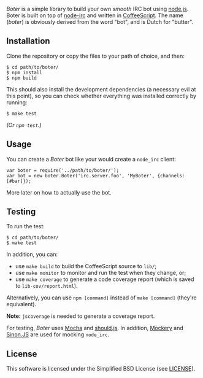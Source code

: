 _Boter_ is a simple library to build your own _smooth_ IRC bot using [node.js](http://nodejs.org). Boter is built on top of [node-irc](https://github.com/martynsmith/node-irc) and written in [CoffeeScript](http://coffeescript.org/). The name (_boter_) is obviously derived from the word "bot", and is Dutch for "butter".

Installation
------------

Clone the repository or copy the files to your path of choice, and then:

    $ cd path/to/boter/
    $ npm install
    $ npm build

This should also install the development dependencies (a necessary evil at this point), so you can check whether everything was installed correctly by running:

    $ make test

_(Or `npm test`.)_

Usage
-----

You can create a _Boter_ bot like your would create a `node_irc` client:

    var boter = require('../path/to/boter/');
    var bot = new boter.Boter('irc.server.foo', 'MyBoter', {channels: [#bar]});

More later on how to actually use the bot.

Testing
-------

To run the test:

    $ cd path/to/boter/
    $ make test

In addition, you can:

 * use `make build` to build the CoffeeScript source to `lib/`;
 * use `make monitor` to monitor and run the test when they change, or;
 * use `make coverage` to generate a code coverage report (which is saved to `lib-cov/report.html`).

Alternatively, you can use `npm [command]` instead of `make [command]` (they're equivalent).

**Note:** `jscoverage` is needed to generate a coverage report.

For testing, _Boter_ uses [Mocha](http://visionmedia.github.com/mocha/) and [should.js](https://github.com/visionmedia/should.js). In addition, [Mockery](https://github.com/mfncooper/mockery) and [Sinon.JS](http://sinonjs.org/) are used for mocking `node_irc`.

License
-------

This software is licensed under the Simplified BSD License (see [LICENSE](./LICENSE)).
